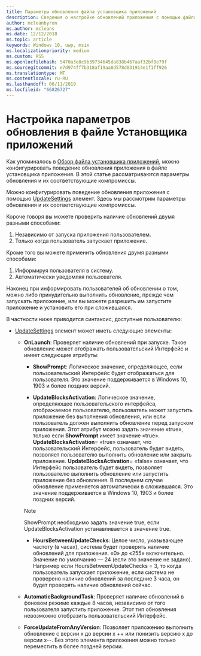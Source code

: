 ```yaml
---
title: Параметры обновления файла установщика приложений
description: Сведения о настройке обновлений приложения с помощью файла установщика приложения.
author: mcleanbyron
ms.author: mcleans
ms.date: 12/12/2018
ms.topic: article
keywords: Windows 10, uwp, msix
ms.localizationpriority: medium
ms.custom: RS5
ms.openlocfilehash: 5470a3e8c9b39734645da838b467aaf32bf8e79f
ms.sourcegitcommit: e7d974ff7b318af19aa8d578d031914e1f1ff926
ms.translationtype: MT
ms.contentlocale: ru-RU
ms.lasthandoff: 06/11/2019
ms.locfileid: "66826727"
---
```

# <a name="configure-update-settings-in-the-app-installer-file"></a>Настройка параметров обновления в файле Установщика приложений

Как упоминалось в [Обзор файла установщика приложений](app-installer-file-overview.md), можно конфигурировать поведение обновления приложения в файле установщика приложения. В этой статье рассматриваются параметры обновления и их соответствующие компромиссы.

Можно конфигурировать поведение обновления приложения с помощью [UpdateSettings](https://docs.microsoft.com/uwp/schemas/appinstallerschema/element-update-settings) элемент. Здесь мы рассмотрим параметры обновления и их соответствующие компромиссы.

Короче говоря вы можете проверить наличие обновлений двумя разными способами:
1. Независимо от запуска приложения пользователем.
2. Только когда пользователь запускает приложение.

Кроме того вы можете применить обновления двумя разными способами:
1. Информируя пользователя в систему.
2. Автоматически уведомляя пользователя.

Наконец при информировать пользователей об обновлении о том, можно либо принудительно выполнить обновление, прежде чем запускать приложение, или вы можете разрешить им запустите приложение и установить его при сложившаяся.

В частности ниже приводится синтаксис, доступные пользователю:

- [UpdateSettings](https://docs.microsoft.com/uwp/schemas/appinstallerschema/element-update-settings) элемент может иметь следующие элементы:

    - **OnLaunch**: Проверяет наличие обновлений при запуске. Такое обновление может отображать пользовательский Интерфейс и имеет следующие атрибуты:

        - **ShowPrompt**: Логическое значение, определяющее, если пользовательский Интерфейс будет отображаться для пользователя. Это значение поддерживается в Windows 10, 1903 и более поздних версий.

        - **UpdateBlocksActivation**: Логическое значение, определяющее пользовательского интерфейса, отображаемое пользователю, пользователь может запустить приложение без выполнения обновления, или если пользователь должен выполнить обновление перед запуском приложения. Этот атрибут можно задать значение «true», только если **ShowPrompt** имеет значение «true». **UpdateBlocksActivation**= «true» означает, что пользовательский Интерфейс, пользователь будет видеть, позволяет пользователю выполнить обновление или закрыть приложение. **UpdateBlocksActivation**= «false» означает, что Интерфейс пользователь будет видеть, позволяет пользователю выполнить обновление или запустить приложение без обновления. В последнем случае обновление применяется автоматически в сложившаяся. Это значение поддерживается в Windows 10, 1903 и более поздних версий.

        > [!NOTE]
        > ShowPrompt необходимо задать значение true, если UpdateBlocksActivation устанавливается в значение true.

        - **HoursBetweenUpdateChecks**: Целое число, указывающее частоту (в часах), система будет проверять наличие обновлений для приложения. «0» до «255» включительно. Значение по умолчанию — 24 (если это значение не задано). Например если HoursBetweenUpdateChecks = 3, то когда пользователь запускает приложение, если система не проверено наличие обновлений за последние 3 часа, он будет проверять наличие обновлений сейчас.  

    - **AutomaticBackgroundTask**: Проверяет наличие обновлений в фоновом режиме каждые 8 часов, независимо от того пользователя запустить приложение. Этот тип обновления невозможно отобразить пользовательский Интерфейс.

    - **ForceUpdateFromAnyVersion**: Позволяет приложению выполнить обновление с версии x до версии x ++ или понизить версию x до версии x--. Без этого элемента приложения можно только переместить в более поздней версии.
